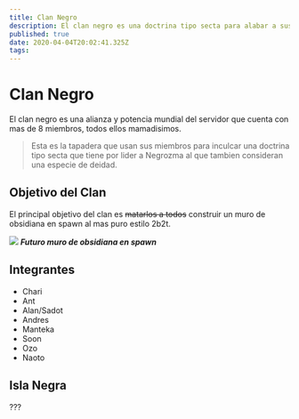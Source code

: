 ```yaml
---
title: Clan Negro
description: El clan negro es una doctrina tipo secta para alabar a sus dioses Negrozma y Abduzkan el pez
published: true
date: 2020-04-04T20:02:41.325Z
tags: 
---
```


# Clan Negro
El clan negro es una alianza y potencia mundial del servidor que cuenta con mas de 8 miembros, todos ellos mamadisimos.

> Esta es la tapadera que  usan sus miembros para inculcar una doctrina tipo secta que tiene por lider a Negrozma al que tambien consideran una especie de deidad.

## Objetivo del Clan

El principal objetivo del clan es ~~matarlos a todos~~ construir un muro de obsidiana en spawn al mas puro estilo 2b2t.

![](https://static.miraheze.org/2builders2toolswiki/thumb/2/25/THEWALL1.png/300px-THEWALL1.png)
***Futuro muro de obsidiana en spawn***

## Integrantes

- Chari
- Ant
- Alan/Sadot
- Andres
- Manteka
- Soon
- Ozo
- Naoto

## Isla Negra

???